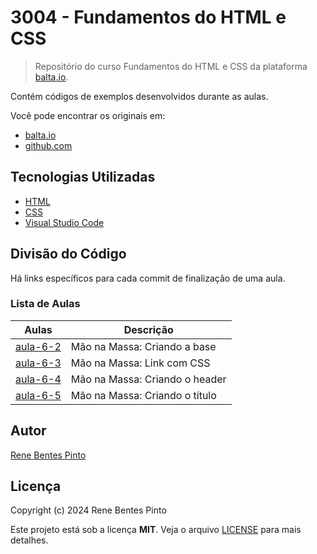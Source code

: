 # 3004 - Fundamentos do HTML e CSS

> Repositório do curso Fundamentos do HTML e CSS da plataforma [balta.io](https://balta.io).

Contém códigos de exemplos desenvolvidos durante as aulas.

Você pode encontrar os originais em:

- [balta.io](https://balta.io/cursos/fundamentos-html-css)
- [github.com](https://github.com/balta-io/3004)

## Tecnologias Utilizadas

- [HTML](https://developer.mozilla.org/pt-BR/docs/Learn/HTML)
- [CSS](https://developer.mozilla.org/pt-BR/docs/Learn/CSS)
- [Visual Studio Code](https://code.visualstudio.com/)

## Divisão do Código

Há links específicos para cada commit de finalização de uma aula.

### Lista de Aulas

| Aulas                            | Descrição                      |
| -------------------------------- | ------------------------------ |
| [aula-6-2](../../commit/43b6fb4) | Mão na Massa: Criando a base   |
| [aula-6-3](../../commit/aa54103) | Mão na Massa: Link com CSS     |
| [aula-6-4](../../commit/0bccf29) | Mão na Massa: Criando o header |
| [aula-6-5](../../commit/4fab50a) | Mão na Massa: Criando o título |

## Autor

[Rene Bentes Pinto](http://github.com/renebentes)

## Licença

Copyright (c) 2024 Rene Bentes Pinto

Este projeto está sob a licença **MIT**. Veja o arquivo [LICENSE](LICENSE) para mais detalhes.
